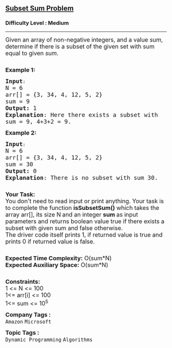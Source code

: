 <h2><a href="https://practice.geeksforgeeks.org/problems/subset-sum-problem-1611555638/1?utm_source=youtube&utm_medium=collab_striver_ytdescription&utm_campaign=subset-sum-problem-1611555638">Subset Sum Problem</a></h2><h3>Difficulty Level : Medium</h3><hr><div class="problems_problem_content__Xm_eO"><p><span style="font-size:18px">Given an array of non-negative integers, and a value <em>sum</em>, determine if there is a subset of the given set with sum equal to given <em>sum</em>.&nbsp;</span></p>

<p><br>
<span style="font-size:18px"><strong>Example 1:</strong></span></p>

<pre><span style="font-size:18px"><strong>Input</strong></span>:
<span style="font-size:18px">N = 6
arr[] = {3, 34, 4, 12, 5, 2}
sum = 9
<strong>Output:</strong>&nbsp;1&nbsp;
<strong>Explanation</strong>: Here there exists a subset with
sum = 9, 4+3+2 = 9.</span>
</pre>

<p><span style="font-size:18px"><strong>Example 2:</strong></span></p>

<pre><span style="font-size:18px"><strong>Input</strong></span>:
<span style="font-size:18px">N = 6
arr[] = {3, 34, 4, 12, 5, 2}
sum = 30
<strong>Output:</strong>&nbsp;0&nbsp;
<strong>Explanation</strong>: There is no subset with sum 30.</span></pre>

<p><br>
<span style="font-size:18px"><strong>Your Task:&nbsp;&nbsp;</strong><br>
You don't need to read input or print anything. Your task is to complete the function <strong>isSubsetSum()</strong>&nbsp;which takes the array arr[], its size N<strong>&nbsp;</strong>and an integer <strong>sum </strong>as input parameters&nbsp;and returns boolean value true if there exists a subset with given sum and false otherwise.<br>
The driver code itself prints 1, if returned value is true and prints 0 if returned value is false.</span><br>
&nbsp;</p>

<p><span style="font-size:18px"><strong>Expected Time Complexity:</strong> O(sum*N)<br>
<strong>Expected Auxiliary Space:</strong> O(sum*N)</span><br>
&nbsp;</p>

<p><span style="font-size:18px"><strong>Constraints:</strong><br>
1 &lt;= N &lt;= 100</span><br>
<span style="font-size:18px">1&lt;= arr[i] &lt;= 100<br>
1&lt;= sum &lt;= 10<sup>5</sup></span></p>
</div><p><span style=font-size:18px><strong>Company Tags : </strong><br><code>Amazon</code>&nbsp;<code>Microsoft</code>&nbsp;<br><p><span style=font-size:18px><strong>Topic Tags : </strong><br><code>Dynamic Programming</code>&nbsp;<code>Algorithms</code>&nbsp;
